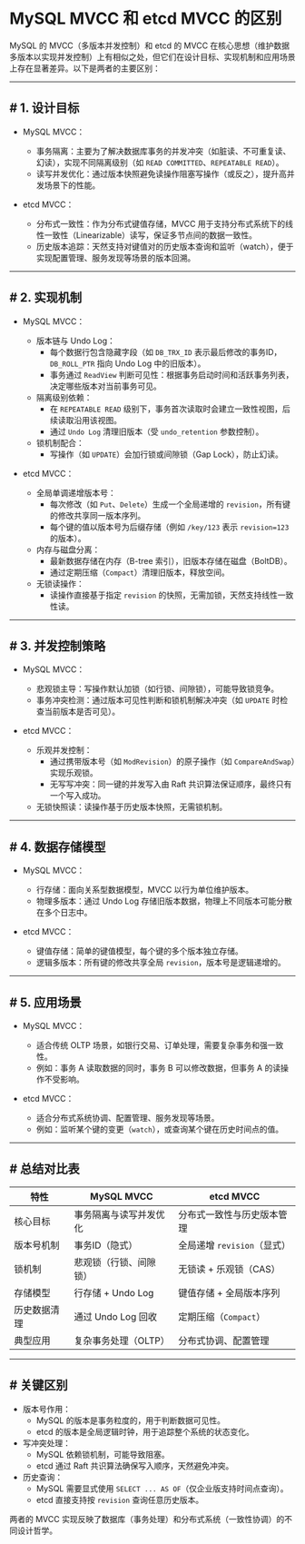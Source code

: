 # MySQL MVCC 和 etcd MVCC 的区别

MySQL 的 MVCC（多版本并发控制）和 etcd 的 MVCC 在核心思想（维护数据多版本以实现并发控制）上有相似之处，但它们在设计目标、实现机制和应用场景上存在显著差异。以下是两者的主要区别：

---

## # 1. 设计目标
- MySQL MVCC：
  - 事务隔离：主要为了解决数据库事务的并发冲突（如脏读、不可重复读、幻读），实现不同隔离级别（如 `READ COMMITTED`、`REPEATABLE READ`）。
  - 读写并发优化：通过版本快照避免读操作阻塞写操作（或反之），提升高并发场景下的性能。

- etcd MVCC：
  - 分布式一致性：作为分布式键值存储，MVCC 用于支持分布式系统下的线性一致性（Linearizable）读写，保证多节点间的数据一致性。
  - 历史版本追踪：天然支持对键值对的历史版本查询和监听（watch），便于实现配置管理、服务发现等场景的版本回溯。

---

## # 2. 实现机制
- MySQL MVCC：
  - 版本链与 Undo Log：
    - 每个数据行包含隐藏字段（如 `DB_TRX_ID` 表示最后修改的事务ID，`DB_ROLL_PTR` 指向 Undo Log 中的旧版本）。
    - 事务通过 `ReadView` 判断可见性：根据事务启动时间和活跃事务列表，决定哪些版本对当前事务可见。
  - 隔离级别依赖：
    - 在 `REPEATABLE READ` 级别下，事务首次读取时会建立一致性视图，后续读取沿用该视图。
    - 通过 `Undo Log` 清理旧版本（受 `undo_retention` 参数控制）。
  - 锁机制配合：
    - 写操作（如 `UPDATE`）会加行锁或间隙锁（Gap Lock），防止幻读。

- etcd MVCC：
  - 全局单调递增版本号：
    - 每次修改（如 `Put`、`Delete`）生成一个全局递增的 `revision`，所有键的修改共享同一版本序列。
    - 每个键的值以版本号为后缀存储（例如 `/key/123` 表示 `revision=123` 的版本）。
  - 内存与磁盘分离：
    - 最新数据存储在内存（B-tree 索引），旧版本存储在磁盘（BoltDB）。
    - 通过定期压缩（`Compact`）清理旧版本，释放空间。
  - 无锁读操作：
    - 读操作直接基于指定 `revision` 的快照，无需加锁，天然支持线性一致性读。

---

## # 3. 并发控制策略
- MySQL MVCC：
  - 悲观锁主导：写操作默认加锁（如行锁、间隙锁），可能导致锁竞争。
  - 事务冲突检测：通过版本可见性判断和锁机制解决冲突（如 `UPDATE` 时检查当前版本是否可见）。

- etcd MVCC：
  - 乐观并发控制：
    - 通过携带版本号（如 `ModRevision`）的原子操作（如 `CompareAndSwap`）实现乐观锁。
    - 无写写冲突：同一键的并发写入由 Raft 共识算法保证顺序，最终只有一个写入成功。
  - 无锁快照读：读操作基于历史版本快照，无需锁机制。

---

## # 4. 数据存储模型
- MySQL MVCC：
  - 行存储：面向关系型数据模型，MVCC 以行为单位维护版本。
  - 物理多版本：通过 Undo Log 存储旧版本数据，物理上不同版本可能分散在多个日志中。

- etcd MVCC：
  - 键值存储：简单的键值模型，每个键的多个版本独立存储。
  - 逻辑多版本：所有键的修改共享全局 `revision`，版本号是逻辑递增的。

---

## # 5. 应用场景
- MySQL MVCC：
  - 适合传统 OLTP 场景，如银行交易、订单处理，需要复杂事务和强一致性。
  - 例如：事务 A 读取数据的同时，事务 B 可以修改数据，但事务 A 的读操作不受影响。

- etcd MVCC：
  - 适合分布式系统协调、配置管理、服务发现等场景。
  - 例如：监听某个键的变更（`watch`），或查询某个键在历史时间点的值。

---

## # 总结对比表
| 特性               | MySQL MVCC                     | etcd MVCC                     |
|------------------------|------------------------------------|------------------------------------|
| 核心目标           | 事务隔离与读写并发优化             | 分布式一致性与历史版本管理         |
| 版本号机制         | 事务ID（隐式）                     | 全局递增 `revision`（显式）       |
| 锁机制             | 悲观锁（行锁、间隙锁）             | 无锁读 + 乐观锁（CAS）            |
| 存储模型           | 行存储 + Undo Log                 | 键值存储 + 全局版本序列            |
| 历史数据清理       | 通过 Undo Log 回收                | 定期压缩（`Compact`）             |
| 典型应用           | 复杂事务处理（OLTP）              | 分布式协调、配置管理               |

---

## # 关键区别
- 版本号作用：
  - MySQL 的版本是事务粒度的，用于判断数据可见性。
  - etcd 的版本是全局逻辑时钟，用于追踪整个系统的状态变化。
- 写冲突处理：
  - MySQL 依赖锁机制，可能导致阻塞。
  - etcd 通过 Raft 共识算法确保写入顺序，天然避免冲突。
- 历史查询：
  - MySQL 需要显式使用 `SELECT ... AS OF`（仅企业版支持时间点查询）。
  - etcd 直接支持按 `revision` 查询任意历史版本。

两者的 MVCC 实现反映了数据库（事务处理）和分布式系统（一致性协调）的不同设计哲学。
